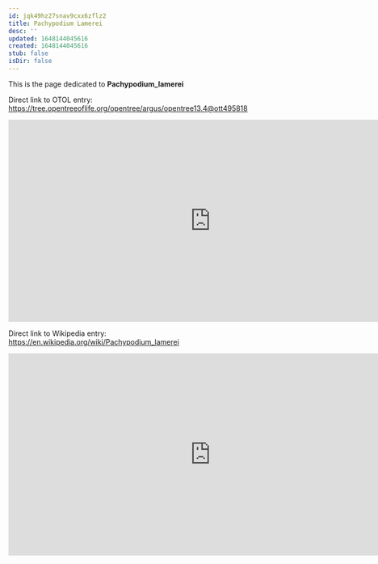 ```yaml
---
id: jqk49hz27snav9cxx6zflz2
title: Pachypodium Lamerei
desc: ''
updated: 1648144045616
created: 1648144045616
stub: false
isDir: false
---
```

This is the page dedicated to **Pachypodium_lamerei**


Direct link to OTOL entry: https://tree.opentreeoflife.org/opentree/argus/opentree13.4@ott495818



<html>
    <body>
    <iframe src="https://tree.opentreeoflife.org/opentree/argus/opentree13.4@ott495818"
    width="800" height="400" frameborder="0" allowfullscreen> </iframe>
    </body>
</html>
    


Direct link to Wikipedia entry: https://en.wikipedia.org/wiki/Pachypodium_lamerei



<html>
    <body>
    <iframe src="https://en.wikipedia.org/wiki/Pachypodium_lamerei"
    width="800" height="400" frameborder="0" allowfullscreen> </iframe>
    </body>
</html>
    
